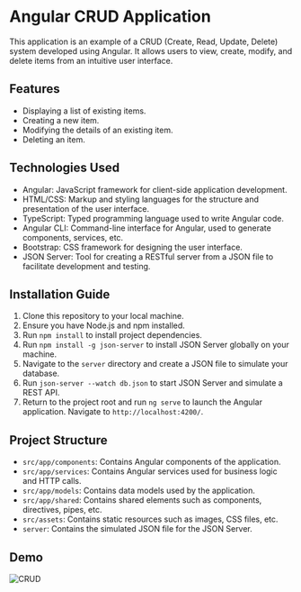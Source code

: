 # Angular CRUD Application

This application is an example of a CRUD (Create, Read, Update, Delete) system developed using Angular. It allows users to view, create, modify, and delete items from an intuitive user interface.

## Features

- Displaying a list of existing items.
- Creating a new item.
- Modifying the details of an existing item.
- Deleting an item.

## Technologies Used

- Angular: JavaScript framework for client-side application development.
- HTML/CSS: Markup and styling languages for the structure and presentation of the user interface.
- TypeScript: Typed programming language used to write Angular code.
- Angular CLI: Command-line interface for Angular, used to generate components, services, etc.
- Bootstrap: CSS framework for designing the user interface.
- JSON Server: Tool for creating a RESTful server from a JSON file to facilitate development and testing.

## Installation Guide

1. Clone this repository to your local machine.
2. Ensure you have Node.js and npm installed.
3. Run `npm install` to install project dependencies.
4. Run `npm install -g json-server` to install JSON Server globally on your machine.
5. Navigate to the `server` directory and create a JSON file to simulate your database.
6. Run `json-server --watch db.json` to start JSON Server and simulate a REST API.
7. Return to the project root and run `ng serve` to launch the Angular application. Navigate to `http://localhost:4200/`.

## Project Structure

- `src/app/components`: Contains Angular components of the application.
- `src/app/services`: Contains Angular services used for business logic and HTTP calls.
- `src/app/models`: Contains data models used by the application.
- `src/app/shared`: Contains shared elements such as components, directives, pipes, etc.
- `src/assets`: Contains static resources such as images, CSS files, etc.
- `server`: Contains the simulated JSON file for the JSON Server.

## Demo
![CRUD](https://github.com/mohamed-mahmoud-hanenne/CrudAngular/assets/96345931/fe4fc7c7-2131-4bf7-8453-d30b61a629ac)

